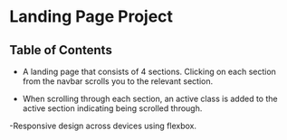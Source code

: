 # Landing Page Project

## Table of Contents

- A landing page that consists of 4 sections. Clicking on each section from the navbar scrolls you to the relevant section.

- When scrolling through each section, an active class is added to the active section indicating being scrolled through. 

-Responsive design across devices using flexbox. 